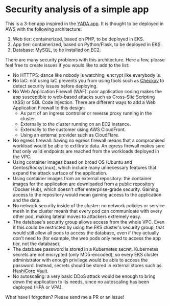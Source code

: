 # Security analysis of a simple app

This is a 3-tier app inspired in the [YADA app](https://github.com/Microsoft/YADA). It is thought to be deployed in AWS with the following architecture:

1. Web tier: containerized, based on PHP, to be deployed in EKS.
1. App tier: containerized, based on Python/Flask, to be deployed in EKS.
1. Database: MySQL, to be installed on EC2.

There are many security problems with this architecture. Here a few, please feel free to create issues if you would like to add to the list:

- No HTTTPS: dance like nobody is watching, encrypt like everybody is.
- No IaC: not using IaC prevents you from using tools such as [Checkov](https://checkov.io) to detect security issues before deploying.
- No Web Application Firewall (WAF): poor application coding makes the app susceptible to web-based attacks such as Cross-Site Scripting (XSS) or SQL Code Injection. There are different ways to add a Web Application Firewall to this design:
  - As part of an ingress controller or reverse proxy running in the cluster.
  - Externally to the cluster running on an EC2 instance.
  - Externally to the customer using AWS CloudFront.
  - Using an external provider such as CloudFlare.
- No egress firewall: having no egress firewall means that a compromised workload would be able to exfiltrate data. An egress firewall makes sure that only valid endpoints are reached from the workloads deployed in the VPC.
- Using container images based on broad OS (Ubuntu and Centos/RockyLinux), which include many unnecessary features that expand the attack surface of the application.
- Using container images from an external repository: the container images for the application are downloaded from a public repository (Docker Hub), which doesn't offer enterprise-grade security. Gaining access to the repository would mean gaining access to the application and the data.
- No network security inside of the cluster: no network policies or service mesh in the cluster means that every pod can communicate with every other pod, making lateral moves to attackers extremely easy.
- The database's security group allows access from the whole VPC. Even if this could be restricted by using the EKS cluster's security group, that would still allow all pods to access the database, even if they actually don't need to (for example, the web pods only need to access the app tier, not the database).
- The database password is stored in a Kubernetes secret. Kubernetes secrets are not encrypted (only MD5-encoded), so every EKS cluster administrator with enough privilege would be able to access the password. Instead, secrets should be stored in external stores such as [HashiCorp Vault](https://www.hashicorp.com/en/products/vault).
- No autoscaling: a very basic DDoS attack would be enough to bring down the application to its needs, since no autoscaling has been deployed (HPA or VPA).

What have I forgotten? Please send me a PR or an issue!
